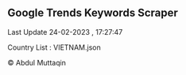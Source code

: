 

## Google Trends Keywords Scraper 
 
Last Update 24-02-2023 , 17:27:47

Country List :
VIETNAM.json



© Abdul Muttaqin 
